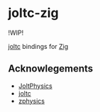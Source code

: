 # joltc-zig

!WIP!

[joltc](https://github.com/amerkoleci/joltc) bindings for [Zig](https://ziglang.org/)

## Acknowlegements
- [JoltPhysics](https://github.com/jrouwe/JoltPhysics)
- [joltc](https://github.com/amerkoleci/joltc)
- [zphysics](https://github.com/zig-gamedev/zphysics)
